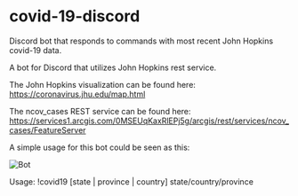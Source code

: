 # covid-19-discord
Discord bot that responds to commands with most recent John Hopkins covid-19 data.

A bot for Discord that utilizes John Hopkins rest service.

The John Hopkins visualization can be found here: https://coronavirus.jhu.edu/map.html

The ncov_cases REST service can be found here: https://services1.arcgis.com/0MSEUqKaxRlEPj5g/arcgis/rest/services/ncov_cases/FeatureServer

A simple usage for this bot could be seen as this:

![Bot](https://i.imgur.com/78EgF0N.png)

Usage:
!covid19 [state | province | country] state/country/province


